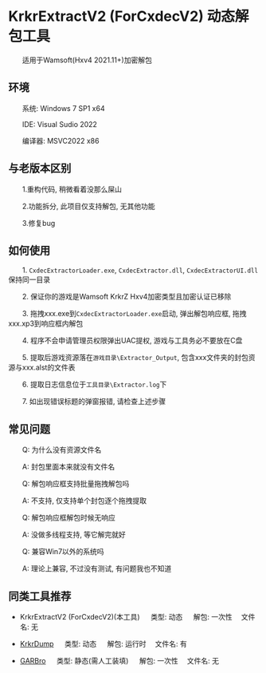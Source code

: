 # KrkrExtractV2 (ForCxdecV2) 动态解包工具
&emsp;&emsp;适用于Wamsoft(Hxv4 2021.11+)加密解包

## 环境
&emsp;&emsp;系统: Windows 7 SP1 x64

&emsp;&emsp;IDE: Visual Sudio 2022

&emsp;&emsp;编译器: MSVC2022 x86

## 与老版本区别
&emsp;&emsp;1.重构代码, 稍微看着没那么屎山

&emsp;&emsp;2.功能拆分, 此项目仅支持解包, 无其他功能

&emsp;&emsp;3.修复bug

## 如何使用
&emsp;&emsp;1. `CxdecExtractorLoader.exe`, `CxdecExtractor.dll`, `CxdecExtractorUI.dll`保持同一目录

&emsp;&emsp;2. 保证你的游戏是Wamsoft KrkrZ Hxv4加密类型且加密认证已移除

&emsp;&emsp;3. 拖拽xxx.exe到`CxdecExtractorLoader.exe`启动, 弹出解包响应框, 拖拽xxx.xp3到响应框内解包

&emsp;&emsp;4. 程序不会申请管理员权限弹出UAC提权, 游戏与工具务必不要放在C盘

&emsp;&emsp;5. 提取后游戏资源落在`游戏目录\Extractor_Output`, 包含xxx文件夹的封包资源与xxx.alst的文件表

&emsp;&emsp;6. 提取日志信息位于`工具目录\Extractor.log`下

&emsp;&emsp;7. 如出现错误标题的弹窗报错, 请检查上述步骤

## 常见问题
&emsp;&emsp;Q: 为什么没有资源文件名

&emsp;&emsp;A: 封包里面本来就没有文件名

&emsp;&emsp;Q: 解包响应框支持批量拖拽解包吗

&emsp;&emsp;A: 不支持, 仅支持单个封包逐个拖拽提取

&emsp;&emsp;Q: 解包响应框解包时候无响应

&emsp;&emsp;A: 没做多线程支持, 等它解完就好

&emsp;&emsp;Q: 兼容Win7以外的系统吗

&emsp;&emsp;A: 理论上兼容, 不过没有测试, 有问题我也不知道

## 同类工具推荐

 * KrkrExtractV2 (ForCxdecV2)(本工具) &emsp; 类型: 动态  &emsp; 解包: 一次性 &emsp;文件名: 无

 * [KrkrDump](https://github.com/crskycode/KrkrDump) &emsp; 类型: 动态 &emsp; 解包: 运行时 &emsp;文件名: 有

 * [GARBro](https://github.com/crskycode/GARbro) &emsp; 类型: 静态(需人工装填) &emsp; 解包: 一次性 &emsp;文件名: 无